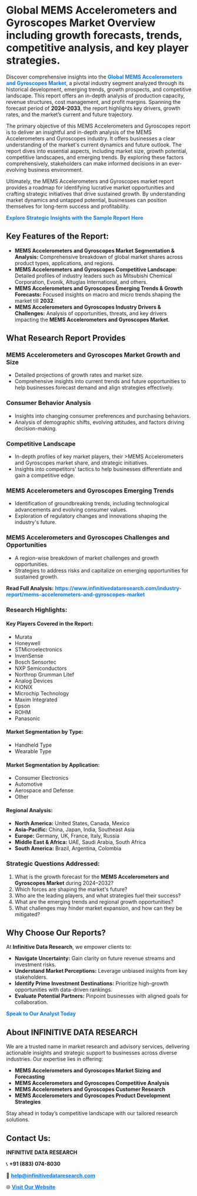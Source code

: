<h1>Global MEMS Accelerometers and Gyroscopes Market Overview including growth forecasts, trends, competitive analysis, and key player strategies.</h1>
<p>
Discover comprehensive insights into the 
<a href="https://www.infinitivedataresearch.com/industry-report/mems-accelerometers-and-gyroscopes-market" rel="dofollow" style="color: #007BFF; text-decoration: none;"><strong>Global MEMS Accelerometers and Gyroscopes Market</strong></a>, a pivotal industry segment analyzed through its historical development, emerging trends, growth prospects, and competitive landscape. This report offers an in-depth analysis of production capacity, revenue structures, cost management, and profit margins. Spanning the forecast period of <strong>2024–2033</strong>, the report highlights key drivers, growth rates, and the market’s current and future trajectory.
</p>
<p>
The primary objective of this MEMS Accelerometers and Gyroscopes report is to deliver an insightful and in-depth analysis of the MEMS Accelerometers and Gyroscopes industry. It offers businesses a clear understanding of the market's current dynamics and future outlook. The report dives into essential aspects, including market size, growth potential, competitive landscapes, and emerging trends. By exploring these factors comprehensively, stakeholders can make informed decisions in an ever-evolving business environment.
</p>
<p>
Ultimately, the MEMS Accelerometers and Gyroscopes market report provides a roadmap for identifying lucrative market opportunities and crafting strategic initiatives that drive sustained growth. By understanding market dynamics and untapped potential, businesses can position themselves for long-term success and profitability.
</p>
<p>
<a href="https://www.infinitivedataresearch.com/request-sample/reportId=106921" style="color: #007BFF; text-decoration: none;"><strong>Explore Strategic Insights with the Sample Report Here</strong></a>
</p>

<h2>Key Features of the Report:</h2>
<ul>
<li><strong>MEMS Accelerometers and Gyroscopes Market Segmentation & Analysis:</strong> Comprehensive breakdown of global market shares across product types, applications, and regions.</li>
<li><strong>MEMS Accelerometers and Gyroscopes Competitive Landscape:</strong> Detailed profiles of industry leaders such as Mitsubishi Chemical Corporation, Evonik, Altuglas International, and others.</li>
<li><strong>MEMS Accelerometers and Gyroscopes Emerging Trends & Growth Forecasts:</strong> Focused insights on macro and micro trends shaping the market till <strong>2032</strong>.</li>
<li><strong>MEMS Accelerometers and Gyroscopes Industry Drivers & Challenges:</strong> Analysis of opportunities, threats, and key drivers impacting the <strong>MEMS Accelerometers and Gyroscopes Market</strong>.</li>
</ul>

<h2>What Research Report Provides</h2>
<h3>MEMS Accelerometers and Gyroscopes Market Growth and Size</h3>
<ul>
<li>Detailed projections of growth rates and market size.</li>
<li>Comprehensive insights into current trends and future opportunities to help businesses forecast demand and align strategies effectively.</li>
</ul>

<h3>Consumer Behavior Analysis</h3>
<ul>
<li>Insights into changing consumer preferences and purchasing behaviors.</li>
<li>Analysis of demographic shifts, evolving attitudes, and factors driving decision-making.</li>
</ul>

<h3>Competitive Landscape</h3>
<ul>
<li>In-depth profiles of key market players, their >MEMS Accelerometers and Gyroscopes market share, and strategic initiatives.</li>
<li>Insights into competitors' tactics to help businesses differentiate and gain a competitive edge.</li>
</ul>

<h3>MEMS Accelerometers and Gyroscopes Emerging Trends</h3>
<ul>
<li>Identification of groundbreaking trends, including technological advancements and evolving consumer values.</li>
<li>Exploration of regulatory changes and innovations shaping the industry's future.</li>
</ul>

<h3>MEMS Accelerometers and Gyroscopes Challenges and Opportunities</h3>
<ul>
<li>A region-wise breakdown of market challenges and growth opportunities.</li>
<li>Strategies to address risks and capitalize on emerging opportunities for sustained growth.</li>
</ul>
<p><strong>Read Full Analysis:</strong> <a href="https://www.infinitivedataresearch.com/industry-report/mems-accelerometers-and-gyroscopes-market" rel="dofollow" style="color: #007BFF; text-decoration: none;"><strong>https://www.infinitivedataresearch.com/industry-report/mems-accelerometers-and-gyroscopes-market</strong></a></p>
<h3>Research Highlights:</h3>
<h4>Key Players Covered in the Report:</h4>
<ul><li>Murata</li><li>Honeywell</li><li>STMicroelectronics</li><li>InvenSense</li><li>Bosch Sensortec</li><li>NXP Semiconductors</li><li>Northrop Grumman Litef</li><li>Analog Devices</li><li>KIONIX</li><li>Microchip Technology</li><li>Maxim Integrated</li><li>Epson</li><li>ROHM</li><li>Panasonic</li></ul>
<h4>Market Segmentation by Type:</h4>
<ul><li>Handheld Type</li><li>Wearable Type</li></ul>
<h4>Market Segmentation by Application:</h4>
<ul><li>Consumer Electronics</li><li>Automotive</li><li>Aerospace and Defense</li><li>Other</li></ul>

<h4>Regional Analysis:</h4>
<ul>
<li><strong>North America:</strong> United States, Canada, Mexico</li>
<li><strong>Asia-Pacific:</strong> China, Japan, India, Southeast Asia</li>
<li><strong>Europe:</strong> Germany, UK, France, Italy, Russia</li>
<li><strong>Middle East & Africa:</strong> UAE, Saudi Arabia, South Africa</li>
<li><strong>South America:</strong> Brazil, Argentina, Colombia</li>
</ul>

<h3>Strategic Questions Addressed:</h3>
<ol>
<li>What is the growth forecast for the <strong>MEMS Accelerometers and Gyroscopes Market</strong> during 2024–2032?</li>
<li>Which forces are shaping the market's future?</li>
<li>Who are the leading players, and what strategies fuel their success?</li>
<li>What are the emerging trends and regional growth opportunities?</li>
<li>What challenges may hinder market expansion, and how can they be mitigated?</li>
</ol>

<h2>Why Choose Our Reports?</h2>
<p>At <strong>Infinitive Data Research</strong>, we empower clients to:</p>
<ul>
<li><strong>Navigate Uncertainty:</strong> Gain clarity on future revenue streams and investment risks.</li>
<li><strong>Understand Market Perceptions:</strong> Leverage unbiased insights from key stakeholders.</li>
<li><strong>Identify Prime Investment Destinations:</strong> Prioritize high-growth opportunities with data-driven rankings.</li>
<li><strong>Evaluate Potential Partners:</strong> Pinpoint businesses with aligned goals for collaboration.</li>
</ul>
<p><a href="https://www.infinitivedataresearch.com/industry-report/mems-accelerometers-and-gyroscopes-market" rel="dofollow" style="color: #007BFF; text-decoration: none;"><strong>Speak to Our Analyst Today</strong></a></p>

<h2>About INFINITIVE DATA RESEARCH</h2>
<p>We are a trusted name in market research and advisory services, delivering actionable insights and strategic support to businesses across diverse industries. Our expertise lies in offering:</p>
<ul>
<li><strong>MEMS Accelerometers and Gyroscopes Market Sizing and Forecasting</strong></li>
<li><strong>MEMS Accelerometers and Gyroscopes Competitive Analysis</strong></li>
<li><strong>MEMS Accelerometers and Gyroscopes Customer Research</strong></li>
<li><strong>MEMS Accelerometers and Gyroscopes Product Development Strategies</strong></li>
</ul>
<p>Stay ahead in today’s competitive landscape with our tailored research solutions.</p>

<h2>Contact Us:</h2>
<p><strong>INFINITIVE DATA RESEARCH</strong></p>
<p>📞 <strong>+91 (883) 074-8030</strong></p>
<p>📧 <strong><a href="mailto:help@infinitivedataresearch.com" style="color: #007BFF;">help@infinitivedataresearch.com</a></strong></p>
<p>🌐 <strong><a href="https://www.infinitivedataresearch.com" rel="dofollow" style="color: #007BFF;">Visit Our Website</a></strong></p>